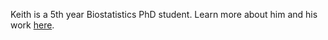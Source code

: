 Keith is a 5th year Biostatistics PhD student. Learn more about him and his work [here](https://kbarnatchez.com/).
